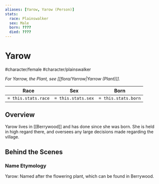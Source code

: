 ```yaml
---
aliases: [Yarow, Yarow (Person)]
stats:
  race: Plainswalker
  sex: Male
  born: ????
  died: ????
---
```


# Yarow
#character/female #character/plainswalker 

*For Yarrow, the Plant, see [[flora/Yarrow|Yarrow (Plant)]].*

Race | Sex | Born
-----|-----|-----
`= this.stats.race` | `= this.stats.sex` | `= this.stats.born` | `= this.stats.died`

## Overview
Yarow lives in [[Berrywood]] and has done since she was born. She is held in high regard there, and oversees any large decisions made regarding the village.

## Behind the Scenes
### Name Etymology
Yarow: Named after the flowering plant, which can be found in Berrywood.